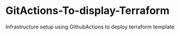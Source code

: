 # GitActions-To-display-Terraform
Infrastructure setup using GithubActions to deploy terraform template
